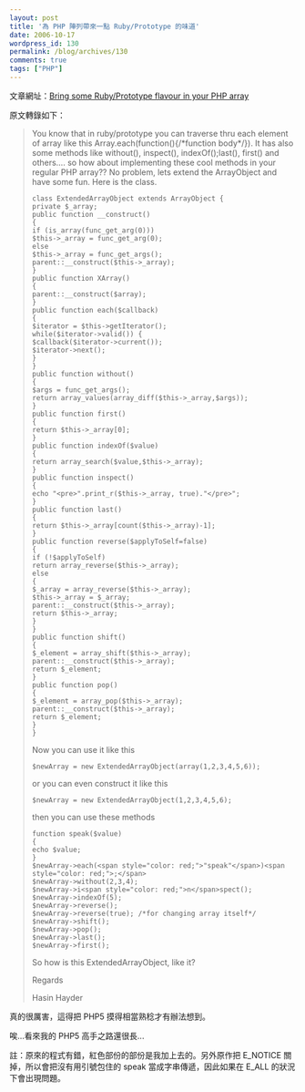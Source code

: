 ```yaml
---
layout: post
title: '為 PHP 陣列帶來一點 Ruby/Prototype 的味道'
date: 2006-10-17
wordpress_id: 130
permalink: /blog/archives/130
comments: true
tags: ["PHP"]
---
```


文章網址：[Bring some Ruby/Prototype flavour in your PHP array](http://hasin.wordpress.com/2006/10/17/bring-some-rubyprototype-flavour-in-your-php-array/)

<!--more-->

原文轉錄如下：
<blockquote>
You know that in ruby/prototype you can traverse thru each element of array like this Array.each(function(){/*function body*/}). It has also some methods like without(), inspect(), indexOf();last(),  first() and others…. so how about implementing these cool methods in your regular PHP array?? No problem, lets extend the ArrayObject and have some fun. Here is the class.

```
class ExtendedArrayObject extends ArrayObject {
private $_array;
public function __construct()
{
if (is_array(func_get_arg(0)))
$this->_array = func_get_arg(0);
else
$this->_array = func_get_args();
parent::__construct($this->_array);
}
public function XArray()
{
parent::__construct($array);
}
public function each($callback)
{
$iterator = $this->getIterator();
while($iterator->valid()) {
$callback($iterator->current());
$iterator->next();
}
}
public function without()
{
$args = func_get_args();
return array_values(array_diff($this->_array,$args));
}
public function first()
{
return $this->_array[0];
}
public function indexOf($value)
{
return array_search($value,$this->_array);
}
public function inspect()
{
echo "<pre>".print_r($this->_array, true)."</pre>";
}
public function last()
{
return $this->_array[count($this->_array)-1];
}
public function reverse($applyToSelf=false)
{
if (!$applyToSelf)
return array_reverse($this->_array);
else
{
$_array = array_reverse($this->_array);
$this->_array = $_array;
parent::__construct($this->_array);
return $this->_array;
}
}
public function shift()
{
$_element = array_shift($this->_array);
parent::__construct($this->_array);
return $_element;
}
public function pop()
{
$_element = array_pop($this->_array);
parent::__construct($this->_array);
return $_element;
}
}

```

Now you can use it like this

```
$newArray = new ExtendedArrayObject(array(1,2,3,4,5,6));

```

or you can even construct it like this

```
$newArray = new ExtendedArrayObject(1,2,3,4,5,6);

```

then you can use these methods

```
function speak($value)
{
echo $value;
}
$newArray->each(<span style="color: red;">"speak"</span>)<span style="color: red;">;</span>
$newArray->without(2,3,4);
$newArray->i<span style="color: red;">n</span>spect();
$newArray->indexOf(5);
$newArray->reverse();
$newArray->reverse(true); /*for changing array itself*/
$newArray->shift();
$newArray->pop();
$newArray->last();
$newArray->first();

```

So how is this ExtendedArrayObject, like it? 

Regards

 Hasin Hayder 
</blockquote>

真的很厲害，這得把 PHP5 摸得相當熟稔才有辦法想到。

唉...看來我的 PHP5 高手之路還很長... 

註：原來的程式有錯，紅色部份的部份是我加上去的。另外原作把 E_NOTICE 關掉，所以會把沒有用引號包住的 speak 當成字串傳遞，因此如果在 E_ALL 的狀況下會出現問題。
